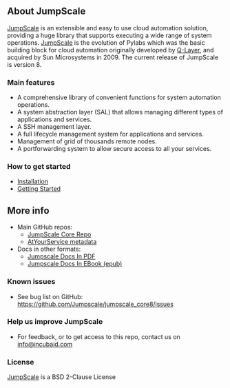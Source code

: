 ## About JumpScale

[JumpScale](http://www.jumpscale.com/) is an extensible and easy to use cloud automation solution, providing a huge library that supports executing a wide range of system operations. [JumpScale](http://www.jumpscale.com/) is the evolution of Pylabs which was the basic building block for cloud automation originally developed by [Q-Layer](http://incubaid.com/successes/Q-Layer/), and acquired by Sun Microsystems in 2009. The current release of JumpScale is version 8.


### Main features

- A comprehensive library of convenient functions for system automation operations.
- A system abstraction layer (SAL) that allows managing different types of applications and services.
- A SSH management layer.
- A full lifecycle management system for applications and services.
- Management of grid of thousands remote nodes.
- A portforwarding system to allow secure access to all your services.


### How to get started

-   [Installation](GettingStarted/Install.md)
-   [Getting Started](GettingStarted/Home.md)


## More info

- Main GitHub repos:
    - [JumpScale Core Repo](https://github.com/Jumpscale/jumpscale_core8)
    - [AtYourService metadata](https://github.com/Jumpscale/ays_jumpscale8) 
- Docs in other formats:
    - [Jumpscale Docs In PDF](https://www.gitbook.com/download/pdf/book/gig/jumpscale8)
    - [Jumpscale Docs In EBook (epub)](https://www.gitbook.com/download/epub/book/gig/jumpscale8)


### Known issues

* See bug list on GitHub: https://github.com/Jumpscale/jumpscale_core8/issues


### Help us improve JumpScale

* For feedback, or to get access to this repo, contact us on info@incubaid.com


### License

[JumpScale](http://www.jumpscale.com/) is a BSD 2-Clause License
